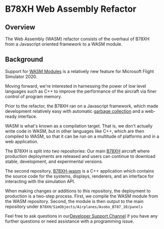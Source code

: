 # B78XH Web Assembly Refactor 

## Overview 

The Web Assembly (WASM) refactor consists of the overhaul of B78XH from a 
Javascript oriented framework to a WASM module.

## Background 
Support for [WASM Modules](https://docs.flightsimulator.com/html/Programming_Tools/WASM/WebAssembly.htm) 
is a relatively new feature for Microsoft Flight Simulator 2020. 

Moving forward, we're interested in harnessing the power of low level languages
such as C++ to improve the performance of the aircraft via finer control of program memory.

Prior to the refactor, the B78XH ran on a Javascript framework, which made 
development relatively easy with automatic [garbage collection](https://en.wikipedia.org/wiki/Garbage_collection_(computer_science)) and
a web-ready interface.

WASM is what's known as a compilation target. That is, we don't actually write 
code in WASM, but in other languages like C++, which are then compiled to WASM, 
so that it can be run on a multitude of platforms and in a web application. 

The B78XH is split into two repositories: Our main [B78XH](https://github.com/Heavy-Division/B78XH)
aircraft where production deployments are released and users can continue to download
stable, development, and experimental versions. 

The second repository, [B78XH-wasm](https://github.com/Heavy-Division/B78XH-wasm)
is a C++ application which contains the source code for the systems, displays,
renderers, and an interface for interacting with the simulation API. 

When making changes or additions to this repository, the deployment to production
is a two-step process. First, we compile the WASM module from the WASM repository.
Second, the module is then output to the main repository under
`B78XH/SimObjects/Airplanes/Asobo_B787_10/panels`

Feel free to ask questions in our[Developer Support Channel](https://discord.com/channels/808476259016769546/984324843338104922) 
if you have any further questions or need assistance with a programming issue. 




